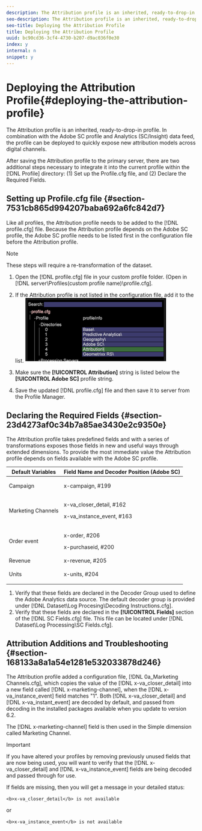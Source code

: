 ```yaml
---
description: The Attribution profile is an inherited, ready-to-drop-in profile. In combination with the Adobe SC profile and Analytics (SC/Insight) data feed, the profile can be deployed to quickly expose new attribution models across digital channels.
seo-description: The Attribution profile is an inherited, ready-to-drop-in profile. In combination with the Adobe SC profile and Analytics (SC/Insight) data feed, the profile can be deployed to quickly expose new attribution models across digital channels.
seo-title: Deploying the Attribution Profile
title: Deploying the Attribution Profile
uuid: bc90cd36-3cf4-4730-b207-d9ac036f0e30
index: y
internal: n
snippet: y
---
```


# Deploying the Attribution Profile{#deploying-the-attribution-profile}

The Attribution profile is an inherited, ready-to-drop-in profile. In combination with the Adobe SC profile and Analytics (SC/Insight) data feed, the profile can be deployed to quickly expose new attribution models across digital channels.

 After saving the Attribution profile to the primary server, there are two additional steps necessary to integrate it into the current profile within the [!DNL Profile] directory: (1) Set up the Profile.cfg file, and (2) Declare the Required Fields.

## Setting up Profile.cfg file {#section-7531cb865d994207baba692a6fc842d7}

Like all profiles, the Attribution profile needs to be added to the [!DNL profile.cfg] file. Because the Attribution profile depends on the Adobe SC profile, the Adobe SC profile needs to be listed first in the configuration file before the Attribution profile. 

>[!NOTE]
>
>These steps will require a re-transformation of the dataset.

1. Open the [!DNL profile.cfg] file in your custom profile folder. (Open in [!DNL server\Profiles\(custom profile name)\profile.cfg]. 

1. If the Attribution profile is not listed in the configuration file, add it to the list. ![](assets/new_profile_cfg.png)

1. Make sure the **[!UICONTROL Attribution]** string is listed below the **[!UICONTROL Adobe SC]** profile string. 

1. Save the updated [!DNL profile.cfg] file and then save it to server from the Profile Manager.

## Declaring the Required Fields {#section-23d4273af0c34b7a85ae3430e2c9350e}

The Attribution profile takes predefined fields and with a series of transformations exposes those fields in new and useful ways through extended dimensions. To provide the most immediate value the Attribution profile depends on fields available with the Adobe SC profile. 

<table id="table_97751B73CCAA4B96BB162641A178A68A"> 
 <thead> 
  <tr> 
   <th colname="col1" class="entry"> Default Variables </th> 
   <th colname="col2" class="entry"> Field Name and Decoder Position (Adobe SC) </th> 
  </tr>
 </thead>
 <tbody> 
  <tr> 
   <td colname="col1"> Campaign </td> 
   <td colname="col2"> <p>x-campaign, #199 </p> </td> 
  </tr> 
  <tr> 
   <td colname="col1"> Marketing Channels </td> 
   <td colname="col2"> <p>x-va_closer_detail, #162 </p> <p>x-va_instance_event, #163 </p> </td> 
  </tr> 
  <tr> 
   <td colname="col1"> Order event </td> 
   <td colname="col2"> <p>x-order, #206 </p> <p>x-purchaseid, #200 </p> </td> 
  </tr> 
  <tr> 
   <td colname="col1"> Revenue </td> 
   <td colname="col2"> x-revenue, #205 </td> 
  </tr> 
  <tr> 
   <td colname="col1"> Units </td> 
   <td colname="col2"> <p>x-units, #204 </p> </td> 
  </tr> 
 </tbody> 
</table>

1. Verify that these fields are declared in the Decoder Group used to define the Adobe Analytics data source. The default decoder group is provided under [!DNL Dataset\Log Procesing\Decoding Instructions.cfg]. 
1. Verify that these fields are declared in the **[!UICONTROL Fields]** section of the [!DNL SC Fields.cfg] file. This file can be located under [!DNL Dataset\Log Processing\SC Fields.cfg].

## Attribution Additions and Troubleshooting {#section-168133a8a1a54e1281e532033878d246}

The Attribution profile added a configuration file, [!DNL 0a_Marketing Channels.cfg], which copies the value of the [!DNL x-va_closer_detail] into a new field called [!DNL x-marketing-channel], when the [!DNL x-va_instance_event] field matches "1". Both [!DNL x-va_closer_detail] and [!DNL x-va_instant_event] are decoded by default, and passed from decoding in the installed packages available when you update to version 6.2.

The [!DNL x-marketing-channel] field is then used in the Simple dimension called Marketing Channel.

>[!IMPORTANT]
>
>If you have altered your profiles by removing previously unused fields that are now being used, you will want to verify that the [!DNL x-va_closer_detail] and [!DNL x-va_instance_event] fields are being decoded and passed through for use.

If fields are missing, then you will get a message in your detailed status: 

```
<b>x-va_closer_detail</b> is not available
```

or 

```
<b>x-va_instance_event</b> is not available
```

